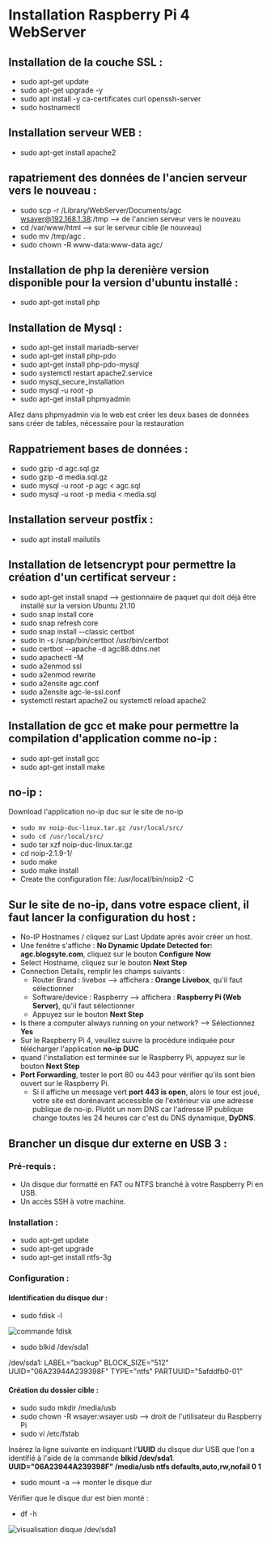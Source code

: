 # Installation Raspberry Pi 4 WebServer
## Installation de la couche SSL :
- sudo apt-get update
- sudo apt-get upgrade -y
- sudo apt install -y ca-certificates curl openssh-server
- sudo hostnamectl

## Installation serveur WEB :
- sudo apt-get install apache2

## rapatriement des données de l'ancien serveur vers le nouveau :
- sudo scp -r /Library/WebServer/Documents/agc wsayer@192.168.1.38:/tmp --> de l'ancien serveur vers le nouveau
- cd /var/www/html --> sur le serveur cible (le nouveau)
- sudo mv /tmp/agc .
- sudo chown -R www-data:www-data agc/

## Installation de php la derenière version disponible pour la version d'ubuntu installé :
- sudo apt-get install php

## Installation de Mysql :
- sudo apt-get install mariadb-server
- sudo apt-get install php-pdo
- sudo apt-get install php-pdo-mysql
- sudo systemctl restart apache2.service 
- sudo mysql_secure_installation 
- sudo mysql -u root -p
- sudo apt-get install phpmyadmin

Allez dans phpmyadmin via le web est créer les deux bases de données sans créer de tables, nécessaire pour la restauration

## Rappatriement bases de données :
- sudo gzip -d agc.sql.gz 
- sudo gzip -d media.sql.gz 
- sudo mysql -u root -p agc < agc.sql
- sudo mysql -u root -p media < media.sql

## Installation serveur postfix :
- sudo apt install mailutils

## Installation de letsencrypt pour permettre la création d'un certificat serveur :
- sudo apt-get install snapd  --> gestionnaire de paquet qui doit déjà être installé sur la version Ubuntu 21.10
- sudo snap install core
- sudo snap refresh core
- sudo snap install --classic certbot
- sudo ln -s /snap/bin/certbot /usr/bin/certbot
- sudo certbot --apache -d agc88.ddns.net
- sudo apachectl -M
- sudo a2enmod ssl
- sudo a2enmod rewrite
- sudo a2ensite agc.conf 
- sudo a2ensite agc-le-ssl.conf
- systemctl restart apache2 ou systemctl reload apache2

## Installation de gcc et make pour permettre la compilation d'application comme no-ip :
- sudo apt-get install gcc
- sudo apt-get install make

## no-ip :
Download l'application no-ip duc sur le site de no-ip

- `sudo mv noip-duc-linux.tar.gz /usr/local/src/`
- `sudo cd /usr/local/src/`
- sudo tar xzf noip-duc-linux.tar.gz
- cd noip-2.1.9-1/
- sudo make
- sudo make install
- Create the configuration file: /usr/local/bin/noip2 -C

## Sur le site de no-ip, dans votre espace client, il faut lancer la configuration du host :
- No-IP Hostnames / cliquez sur Last Update après avoir créer un host.
- Une fenêtre s'affiche : **No Dynamic Update Detected for: agc.blogsyte.com**, cliquez sur le bouton **Configure Now**
- Select Hostname, cliquez sur le bouton **Next Step**
- Connection Details, remplir les champs suivants : 
  * Router Brand : livebox --> affichera : **Orange Livebox**, qu'il faut sélectionner
  * Software/device : Raspberry --> affichera : **Raspberry Pi (Web Server)**, qu'il faut sélectionner
  * Appuyez sur le bouton **Next Step**
- Is there a computer always running on your network? --> Sélectionnez **Yes**
- Sur le Raspberry Pi 4, veuillez suivre la procédure indiquée pour télécharger l'application **no-ip DUC**
- quand l'installation est terminée sur le Raspberry Pi, appuyez sur le bouton **Next Step**
- **Port Forwarding**, tester le port 80 ou 443 pour vérifier qu'ils sont bien ouvert sur le Raspberry Pi. 
  * Si il affiche un message vert **port 443 is open**, alors le tour est joué, votre site est dorénavant accessible de l'extérieur via une adresse publique de no-ip. Plutôt un nom DNS car l'adresse IP publique change toutes les 24 heures car c'est du DNS dynamique, **DyDNS**.

## Brancher un disque dur externe en USB 3 :
### Pré-requis :
- Un disque dur formatté en FAT ou NTFS branché à votre Raspberry Pi en USB.
- Un accès SSH à votre machine.

### Installation :
- sudo apt-get update
- sudo apt-get upgrade
- sudo apt-get install ntfs-3g

### Configuration :
#### Identification du disque dur :
- sudo fdisk -l

![commande fdisk](fdisk-1.png)

- sudo blkid /dev/sda1


/dev/sda1: LABEL="backup" BLOCK_SIZE="512" UUID="06A23944A239398F" TYPE="ntfs" PARTUUID="5afddfb0-01"

#### Création du dossier cible :
- sudo sudo mkdir /media/usb
- sudo chown -R wsayer:wsayer usb --> droit de l'utilisateur du Raspberry Pi
- sudo vi /etc/fstab

Insérez la ligne suivante en indiquant l'**UUID** du disque dur USB que l'on a identifié à l'aide de la commande **blkid /dev/sda1**.\
**UUID="06A23944A239398F" /media/usb       ntfs    defaults,auto,rw,nofail 0       1**

- sudo mount -a --> monter le disque dur

Vérifier que le disque dur est bien monté :

- df -h

![visualisation disque /dev/sda1](df.png)
